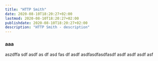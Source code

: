 ```yaml
---
title: "HTTP Smith"
date: 2020-08-10T18:20:27+02:00
lastmod: 2020-08-10T18:20:27+02:00
publishdate: 2020-08-10T18:20:27+02:00
description: "HTTP Smith - description"
---
```

### aaa

aszdffa
sdf
asdf
as
df
asd
fas
df
asdf
asdfasdfasdfasdf asdf asdf asdf asf 

